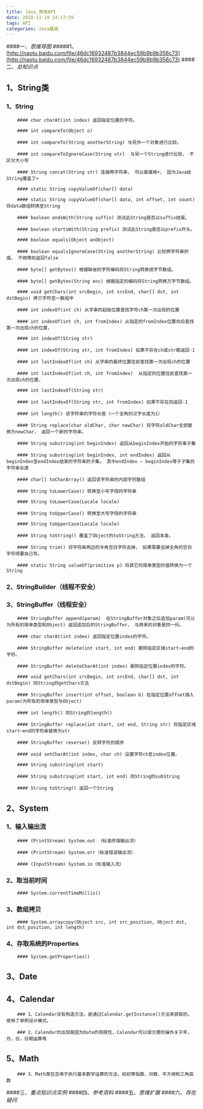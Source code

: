 ```yaml
---
title: Java_常用API
date: 2018-11-19 14:17:59
tags: API
categories: Java基础
---
```



####一、*思维导图*
#####1、[http://naotu.baidu.com/file/46dc16932487b3844ec59b9b9b356c73](http://naotu.baidu.com/file/46dc16932487b3844ec59b9b9b356c73)
####二、*总知识点*
## 1、String类

### 1、String

		#### char charAt(int index) 返回指定位置的字符。
		
		#### int compareTo(Object o)
		
		#### int compareTo(String anotherString) 与另外一个对象进行比较。
		
		#### int compareToIgnoreCase(String str)  与另一个String进行比较， 不区分大小写
		
		#### String concat(String str) 连接两字符串， 可以直接用+， 因为Java给String覆盖了+
		
		#### static String copyValueOf(char[] data)
		
		#### static String copyValueOf(char[] data, int offset, int count)将data数组转换至String
		
		#### boolean endsWith(String suffix) 测试此String是否以suffix结尾。
		
		#### boolean startsWith(String prefix) 测试此String是否以prefix开头。
		
		#### boolean equals(Object anObject)
		
		#### boolean equalsIgnoreCase(String anotherString) 比较两字符串的值。 不相等则返回false
		
		#### byte[] getBytes() 根据缺省的字符编码将String转换成字节数组。
		
		#### byte[] getBytes(String enc) 根据指定的编码将String转换万字节数组。
		
		#### void getChars(int srcBegin, int srcEnd, char[] dst, int dstBegin) 拷贝字符至一数组中
		
		#### int indexOf(int ch) 从字串的起始位置查找字符ch第一次出现的位置
		
		#### int indexOf(int ch, int fromIndex) 从指定的fromIndex位置向后查找第一次出现ch的位置，
		
		#### int indexOf(String str)
		
		#### int indexOf(String str, int fromIndex) 如果不存在ch或str都返回-1
		
		#### int lastIndexOf(int ch) 从字串的最终位置往前查找第一次出现ch的位置
		
		#### int lastIndexOf(int ch, int fromIndex)  从指定的位置往前查找第一次出现ch的位置，
		
		#### int lastIndexOf(String str)
		
		#### int lastIndexOf(String str, int fromIndex) 如果不存在则返回-1
		
		#### int length() 该字符串的字符长度（一个全角的汉字长度为1）
		
		#### String replace(char oldChar, char newChar) 将字符oldChar全部替换为newChar， 返回一个新的字符串。
		
		#### String substring(int beginIndex) 返回从beginIndex开始的字符串子集
		
		#### String substring(int beginIndex, int endIndex) 返回从beginIndex至endIndex结束的字符串的子集。 其中endIndex – beginIndex等于子集的字符串长度
		
		#### char[] toCharArray() 返回该字符串的内部字符数组
		
		#### String toLowerCase() 转换至小写字母的字符串
		
		#### String toLowerCase(Locale locale)
		
		#### String toUpperCase() 转换至大写字母的字符串
		
		#### String toUpperCase(Locale locale)
		
		#### String toString() 覆盖了Object的toString方法， 返回本身。
		
		#### String trim() 将字符串两边的半角空白字符去掉， 如果需要去掉全角的空白字符得要自己写。
		
		#### static String valueOf(primitive p) 将其它的简单类型的值转换为一个String

### 2、StringBuilder（线程不安全）

### 3、StringBuffer（线程安全）

		#### StringBuffer append(param)  在StringBuffer对象之后追加param(可以为所有的简单类型和Object) 返回追加后的StringBuffer， 与原来的对象是同一份。
		
		#### char charAt(int index) 返回指定位置index的字符。
		
		#### StringBuffer delete(int start, int end) 删除指定区域start~end的字符。
		
		#### StringBuffer deleteCharAt(int index) 删除指定位置index的字符。
		
		#### void getChars(int srcBegin, int srcEnd, char[] dst, int dstBegin) 同String的getChars方法
		
		#### StringBuffer insert(int offset, boolean b) 在指定位置offset插入param(为所有的简单类型与Object)
		
		#### int length() 同String的length()
		
		#### StringBuffer replace(int start, int end, String str) 将指定区域start~end的字符串替换为str
		
		#### StringBuffer reverse() 反转字符的顺序
		
		#### void setCharAt(int index, char ch) 设置字符ch至index位置。
		
		#### String substring(int start)
		
		#### String substring(int start, int end) 同String的subString
		
		#### String toString() 返回一个String

## 2、System

### 1、输入输出流

		#### (PrintStream) System.out （标准终端输出流）
		
		#### (PrintStream) System.err（标准错误输出流）
		
		#### (InputStream) System.in（标准输入流）

### 2、取当前时间

		#### System.currentTimeMillis()

### 3、数组拷贝

		#### System.arraycopy(Object src, int src_position, Object dst, int dst_position, int length)

### 4、存取系统的Properties

		#### System.getProperties()

## 3、Date

## 4、Calendar

		### 1、Calendar没有构造方法，是通过Calendar.getInstance()方法来获取的，使用了单例设计模式。
		
		### 2、Calendar的出现是因为Date的局限性，Calendar可以很方便的操作关于年，月，日，日期运算等

## 5、Math

		### 3、Math类包含用于执行基本数学运算的方法，如初等指数、对数、平方根和三角函数

####三、*重点知识点实例*
####四、*参考资料*
####五、*思维扩展*
####六、*存在疑问*